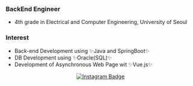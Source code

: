 ### BackEnd Engineer
- 4th grade in Electrical and Computer Engineering, University of Seoul

### Interest
- Back-end Development using ✨Java and SpringBoot✨
- DB Development using ✨Oracle(SQL)✨
- Development of Asynchronous Web Page wit ✨Vue.js✨

<div align=center>
  
  [![Instagram Badge](https://img.shields.io/badge/instagram-ff69b4?style=flat-square&logo=instagram&logoColor=white&link=https://www.instagram.com/joo_h_97/?hl=ko)](https://www.instagram.com/joo_h_97/?hl=ko)

</div>
